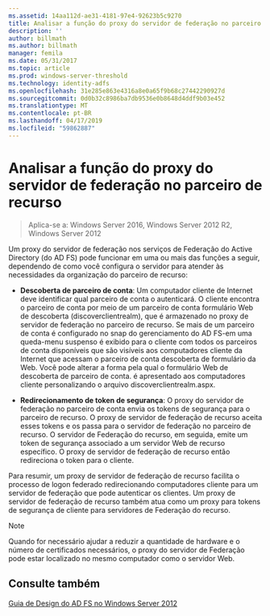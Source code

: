 ```yaml
---
ms.assetid: 14aa112d-ae31-4181-97e4-92623b5c9270
title: Analisar a função do proxy do servidor de federação no parceiro de recurso
description: ''
author: billmath
ms.author: billmath
manager: femila
ms.date: 05/31/2017
ms.topic: article
ms.prod: windows-server-threshold
ms.technology: identity-adfs
ms.openlocfilehash: 31e285e863e4316a8e0a65f9b68c27442290927d
ms.sourcegitcommit: 0d0b32c8986ba7db9536e0b8648d4ddf9b03e452
ms.translationtype: MT
ms.contentlocale: pt-BR
ms.lasthandoff: 04/17/2019
ms.locfileid: "59862887"
---
```

# <a name="review-the-role-of-the-federation-server-proxy-in-the-resource-partner"></a>Analisar a função do proxy do servidor de federação no parceiro de recurso

>Aplica-se a: Windows Server 2016, Windows Server 2012 R2, Windows Server 2012

Um proxy do servidor de federação nos serviços de Federação do Active Directory \(do AD FS\) pode funcionar em uma ou mais das funções a seguir, dependendo de como você configura o servidor para atender às necessidades da organização do parceiro de recurso:  
  
-   **Descoberta de parceiro de conta**: Um computador cliente de Internet deve identificar qual parceiro de conta o autenticará. O cliente encontra o parceiro de conta por meio de um parceiro de conta formulário Web de descoberta \(discoverclientrealm\), que é armazenado no proxy de servidor de federação no parceiro de recurso. Se mais de um parceiro de conta é configurado no snap do gerenciamento do AD FS\-em uma queda\-menu suspenso é exibido para o cliente com todos os parceiros de conta disponíveis que são visíveis aos computadores cliente da Internet que acessam o parceiro de conta descoberta de formulário da Web. Você pode alterar a forma pela qual o formulário Web de descoberta de parceiro de conta. é apresentado aos computadores cliente personalizando o arquivo discoverclientrealm.aspx.  
  
-   **Redirecionamento de token de segurança**: O proxy do servidor de federação no parceiro de conta envia os tokens de segurança para o parceiro de recurso. O proxy de servidor de federação de recurso aceita esses tokens e os passa para o servidor de federação no parceiro de recurso. O servidor de Federação do recurso, em seguida, emite um token de segurança associado a um servidor Web de recurso específico. O proxy de servidor de federação de recurso então redireciona o token para o cliente.  
  
Para resumir, um proxy de servidor de federação de recurso facilita o processo de logon federado redirecionando computadores cliente para um servidor de federação que pode autenticar os clientes. Um proxy de servidor de federação de recurso também atua como um proxy para tokens de segurança de cliente para servidores de Federação do recurso.  
  
> [!NOTE]  
> Quando for necessário ajudar a reduzir a quantidade de hardware e o número de certificados necessários, o proxy do servidor de Federação pode estar localizado no mesmo computador como o servidor Web.  
  
## <a name="see-also"></a>Consulte também
[Guia de Design do AD FS no Windows Server 2012](AD-FS-Design-Guide-in-Windows-Server-2012.md)


